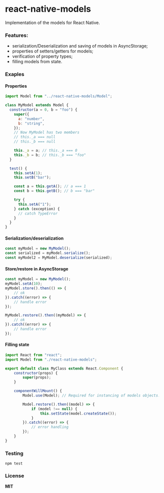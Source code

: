 # react-native-models
Implementation of the models for React Native.

### Features:
- serialization/Deserialization and saving of models in AsyncStorage;
- properties of setters/getters for models;
- verification of property types;
- filling models from state.

### Exaples

#### Properties
```javascript
import Model from "../react-native-models/Model";

class MyModel extends Model {
  constructor(a = 0, b = "foo") {
    super({
      a: "number",
      b: "string",
    });
    // Now MyModel has two members
    // this._a === null
    // this._b === null

    this._a = a; // this._a === 0
    this._b = b; // this._b === "foo"
  }

  test() {
    this.setA(1);
    this.setB("bar");

    const a = this.getA(); // a === 1
    const b = this.getB(); // b === "bar"

    try {
      this.setA("1");
    } catch (exception) {
      // catch TypeError
    }
  }
}
```

#### Serialization/deserialization
```javascript
const myModel = new MyModel();
const serialized = myModel.serialize();
const myModel2 = MyModel.deserialize(serialized);
```

#### Store/restore in AsyncStorage
```javascript
const myModel = new MyModel();
myModel.setA(10);
myModel.store().then(() => {
    // ok
}).catch((error) => {
    // handle error
});

MyModel.restore().then((myModel) => {
    // ok
}).catch((error) => {
    // handle error
});
```

#### Filling state

```javascript
import React from "react";
import Model from "./react-native-models";

export default class MyClass extends React.Component {
    constructor(props) {
        super(props);
    }

    componentWillMount() {
        Model.use(Model); // Required for instancing of models objects.

        Model.restore().then((model) => {
            if (model !== null) {
                this.setState(model.createState());
            }
        }).catch((error) => {
            // error handling
        });
    }
}
```

### Testing
```
npm test
```

### License
**MIT**
